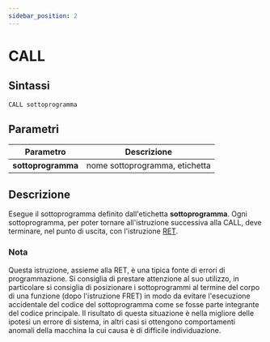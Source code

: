 ```yaml
---
sidebar_position: 2
---
```


# CALL

## Sintassi

  ```
CALL sottoprogramma
  ```

## Parametri
|Parametro                    | Descrizione                                     |                
|-----------------------------|-------------------------------------------------|
| **sottoprogramma**          | nome sottoprogramma, etichetta                  |         

## Descrizione
Esegue il sottoprogramma definito dall'etichetta **sottoprogramma**.
Ogni sottoprogramma, per poter tornare all'istruzione successiva alla CALL, deve terminare, nel punto di uscita, con l'istruzione [RET](RET.md).

### Nota
Questa istruzione, assieme alla RET, è una tipica fonte di errori di programmazione. Si consiglia di prestare attenzione al suo utilizzo, in particolare si consiglia di posizionare i sottoprogrammi al termine del corpo di una funzione (dopo l'istruzione FRET) in modo da evitare l'esecuzione accidentale del codice del sottoprogramma come se fosse parte integrante del codice principale. Il risultato di questa situazione è nella migliore delle ipotesi un errore di sistema, in altri casi si ottengono comportamenti anomali della macchina la cui causa è di difficile individuazione.